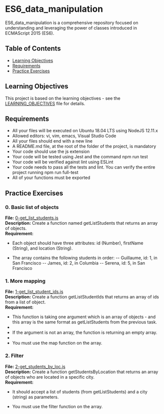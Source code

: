 # ES6_data_manipulation
ES6_data_manipulation is a comprehensive repository focused on understanding and leveraging the power of classes introduced in ECMAScript 2015 (ES6). 

## Table of Contents

- [Learning Objectives](#learning-objectives)
- [Requirements](#requirements)
- [Practice Exercises](#practice-exercises)

## Learning Objectives

This project is based on the learning objectives - see the [LEARNING_OBJECTIVES](https://github.com/Goaty-yagi/holbertonschool-web_back_end/blob/main/ES6_data_manipulation/LEARNING_OBJECTIVES.md) file for details.

## Requirements

- All your files will be executed on Ubuntu 18.04 LTS using NodeJS 12.11.x
- Allowed editors: vi, vim, emacs, Visual Studio Code
- All your files should end with a new line
- A README.md file, at the root of the folder of the project, is mandatory
- Your code should use the js extension
- Your code will be tested using Jest and the command npm run test
- Your code will be verified against lint using ESLint
- Your code needs to pass all the tests and lint. You can verify the entire project running npm run full-test
- All of your functions must be exported

## Practice Exercises

### 0. Basic list of objects

**File:** [0-get_list_students.js](https://github.com/Goaty-yagi/holbertonschool-web_back_end/blob/main/ES6_data_manipulation/0-get_list_students.js)<br>
**Description:** Create a function named getListStudents that returns an array of objects.<br>
**Requirement:** <br>
- Each object should have three attributes: id (Number), firstName (String), and location (String).

- The array contains the following students in order:
 -- Guillaume, id: 1, in San Francisco
 -- James, id: 2, in Columbia
 -- Serena, id: 5, in San Francisco


 ### 1. More mapping

**File:** [1-get_list_student_ids.js](https://github.com/Goaty-yagi/holbertonschool-web_back_end/blob/main/ES6_data_manipulation/1-get_list_student_ids.js)<br>
**Description:** Create a function getListStudentIds that returns an array of ids from a list of object.<br>
**Requirement:** <br>
- This function is taking one argument which is an array of objects - and this array is the same format as getListStudents from the previous task.
- 
- If the argument is not an array, the function is returning an empty array.
- 
- You must use the map function on the array.

### 2. Filter

**File:** [2-get_students_by_loc.js](https://github.com/Goaty-yagi/holbertonschool-web_back_end/blob/main/ES6_data_manipulation/2-get_students_by_loc.js)<br>
**Description:** Create a function getStudentsByLocation that returns an array of objects who are located in a specific city.<br>
**Requirement:** <br>
- It should accept a list of students (from getListStudents) and a city (string) as parameters.

- You must use the filter function on the array.
